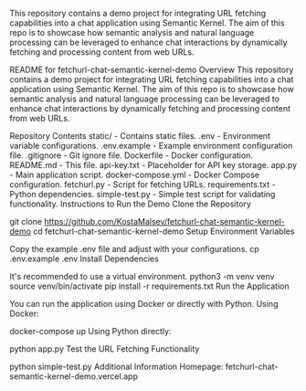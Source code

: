 This repository contains a demo project for integrating URL fetching capabilities into a chat application using Semantic Kernel. 
The aim of this repo is to showcase how semantic analysis and natural 
language processing can be leveraged to enhance chat interactions by dynamically fetching and processing content from web URLs.

README for fetchurl-chat-semantic-kernel-demo
Overview
This repository contains a demo project for integrating URL fetching capabilities into a chat application using Semantic Kernel. The aim of this repo is to showcase how semantic analysis and natural language processing can be leveraged to enhance chat interactions by dynamically fetching and processing content from web URLs.

Repository Contents
static/ - Contains static files.
.env - Environment variable configurations.
.env.example - Example environment configuration file.
.gitignore - Git ignore file.
Dockerfile - Docker configuration.
README.md - This file.
api-key.txt - Placeholder for API key storage.
app.py - Main application script.
docker-compose.yml - Docker Compose configuration.
fetchurl.py - Script for fetching URLs.
requirements.txt - Python dependencies.
simple-test.py - Simple test script for validating functionality.
Instructions to Run the Demo
Clone the Repository

git clone https://github.com/KostaMalsev/fetchurl-chat-semantic-kernel-demo
cd fetchurl-chat-semantic-kernel-demo
Setup Environment Variables

Copy the example .env file and adjust with your configurations.
cp .env.example .env
Install Dependencies

It's recommended to use a virtual environment.
python3 -m venv venv
source venv/bin/activate
pip install -r requirements.txt
Run the Application

You can run the application using Docker or directly with Python.
Using Docker:

docker-compose up
Using Python directly:

python app.py
Test the URL Fetching Functionality

python simple-test.py
Additional Information
Homepage: fetchurl-chat-semantic-kernel-demo.vercel.app